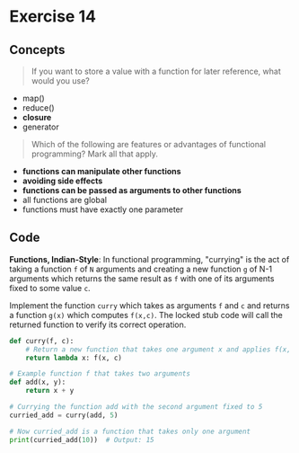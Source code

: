 # Exercise 14

## Concepts

> If you want to store a value with a function for later reference, what would you use?

- map()
- reduce()
- **closure**
- generator

> Which of the following are features or advantages of functional programming? Mark all that apply.

- **functions can manipulate other functions**
- **avoiding side effects**
- **functions can be passed as arguments to other functions**
- all functions are global
- functions must have exactly one parameter


## Code

**Functions, Indian-Style**: In functional programming, "currying" is the act of taking a function `f` of `N` arguments and creating a new function `g` of N-1 arguments which returns the same result as `f` with one of its arguments fixed to some value `c`.

Implement the function `curry` which takes as arguments `f` and `c` and returns a function `g(x)` which computes `f(x,c)`.
The locked stub code will call the returned function to verify its correct operation.

```py
def curry(f, c):
    # Return a new function that takes one argument x and applies f(x, c)
    return lambda x: f(x, c)
```

```py
# Example function f that takes two arguments
def add(x, y):
    return x + y

# Currying the function add with the second argument fixed to 5
curried_add = curry(add, 5)

# Now curried_add is a function that takes only one argument
print(curried_add(10))  # Output: 15
```
